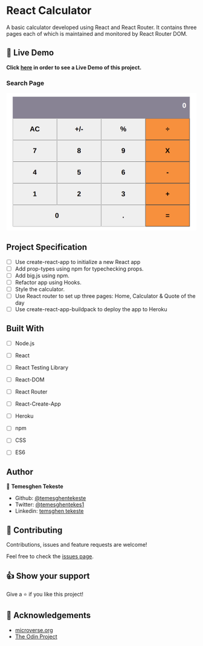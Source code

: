 # React Calculator

A basic calculator developed using React and React Router. It contains three pages each of which is maintained and monitored by React Router DOM.

## 🔴 Live Demo

**Click [here](https://react-calculator-temesghen.herokuapp.com/) in order to see a Live Demo of this project.**


### Search Page

![screenshot](./public/screenshot.png)

## Project Specification

  - [ ] Use create-react-app to initialize a new React app
  - [ ] Add prop-types using npm for typechecking props.
  - [ ] Add big.js using npm.
  - [ ] Refactor app using Hooks.
  - [ ] Style the calculator.
  - [ ] Use React router to set up three pages: Home, Calculator & Quote of the day
  - [ ] Use create-react-app-buildpack to deploy the app to Heroku

## Built With

 - [ ] Node.js
 - [ ] React
 - [ ] React Testing Library
 - [ ] React-DOM
 - [ ] React Router
 - [ ] React-Create-App
 - [ ] Heroku
 - [ ] npm
 - [ ] CSS
 - [ ] ES6



## Author

👤 **Temesghen Tekeste**

- Github: [@temesghentekeste](https://github.com/temesghentekeste)
- Twitter: [@temesghentekes1](https://twitter.com/temesghentekes1)
- Linkedin: [temsghen tekeste](https://www.linkedin.com/in/temesghentekeste/)


## 🤝 Contributing

Contributions, issues and feature requests are welcome!

Feel free to check the [issues page](https://github.com/temesghentekeste/react-calculator/issues).


## 👍 Show your support

Give a ⭐️ if you like this project!

## :clap: Acknowledgements
- <a href="https://www.microverse.org/" target="_blank">microverse.org</a>
- <a href="https://www.theodinproject.com/" target="_blank">The Odin Project</a>
</a>
